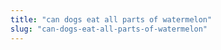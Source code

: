 ```yaml
---
title: "can dogs eat all parts of watermelon"
slug: "can-dogs-eat-all-parts-of-watermelon"
---
```


